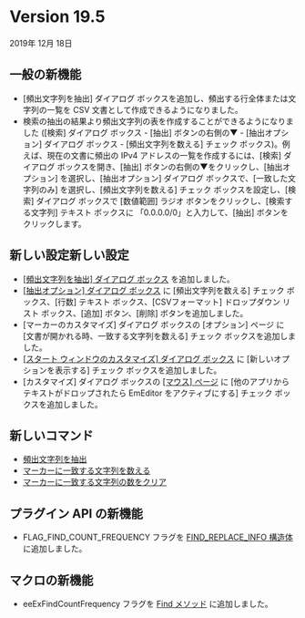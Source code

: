 # Version 19.5

2019年 12月 18日

## 一般の新機能

- \[頻出文字列を抽出\] ダイアログ ボックスを追加し、頻出する行全体または文字列の一覧を CSV 文書として作成できるようになりました。
- 検索の抽出の結果より頻出文字列の表を作成することができるようになりました (\[検索\] ダイアログ ボックス \- \[抽出\] ボタンの右側の▼ \- \[抽出オプション\] ダイアログ ボックス \- \[頻出文字列を数える\] チェック ボックス)。例えば、現在の文書に頻出の IPv4 アドレスの一覧を作成するには、\[検索\] ダイアログ ボックスを開き、\[抽出\] ボタンの右側の▼をクリックし、\[抽出オプション\] を選択し、\[抽出オプション\] ダイアログ ボックスで、\[一致した文字列のみ\] を選択し、\[頻出文字列を数える\] チェック ボックスを設定し、\[検索\] ダイアログ ボックスで \[数値範囲\] ラジオ ボタンをクリックし、\[検索する文字列\] テキスト ボックスに 「0.0.0.0/0」と入力して、\[抽出\] ボタンをクリックします。

## 新しい設定新しい設定

- [\[頻出文字列を抽出\] ダイアログ ボックス](../dlg/extract_frequent/index) を追加しました。
- [\[抽出オプション\] ダイアログ ボックス](../dlg/extract_options/index) に \[頻出文字列を数える\] チェック ボックス、\[行数\] テキスト ボックス、\[CSVフォーマット\] ドロップダウン リスト ボックス、\[追加\] ボタン、\[削除\] ボタンを追加しました。
- \[マーカーのカスタマイズ\] ダイアログ ボックスの \[オプション\] ページ に \[文書が開かれる時、一致する文字列を数える\] チェック ボックスを追加しました。
- [\[スタート ウィンドウのカスタマイズ\] ダイアログ ボックス](../dlg/customize_start/index) に \[新しいオプションを表示する\] チェック ボックスを追加しました。
- \[カスタマイズ\] ダイアログ ボックスの [\[マウス\] ページ](../dlg/customize/mouse/index) に \[他のアプリからテキストがドロップされたら EmEditor をアクティブにする\] チェック ボックスを追加しました。

## 新しいコマンド

- [頻出文字列を抽出](../cmd/search/extract_frequent)
- [マーカーに一致する文字列を数える](../cmd/view/marker_count_matches)
- [マーカーに一致する文字列の数をクリア](../cmd/view/marker_clear_count)

## プラグイン API の新機能

- FLAG\_FIND\_COUNT\_FREQUENCY フラグを [FIND\_REPLACE\_INFO 構造体](../plugin/structure/find_replace_info) に追加しました。

## マクロの新機能

- eeExFindCountFrequency フラグを [Find メソッド](../macro/selection/selection_find) に追加しました。
